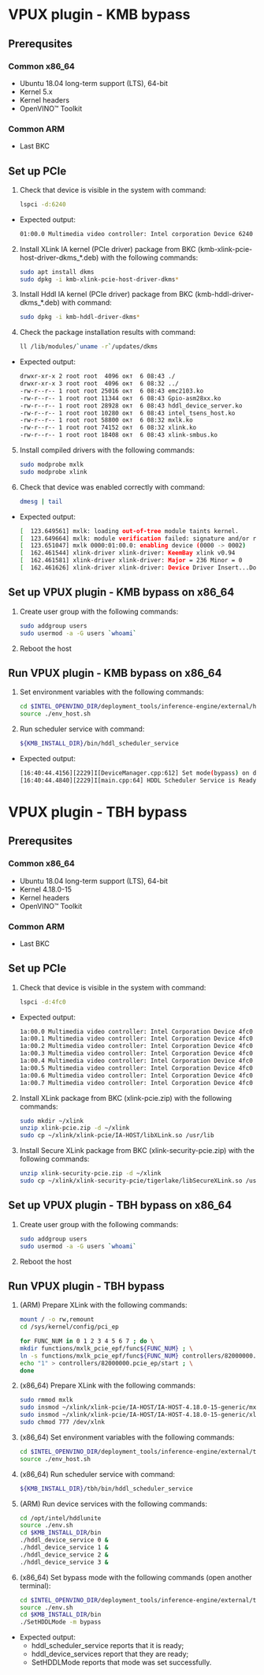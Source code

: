# VPUX plugin - KMB bypass

## Prerequsites

### Common x86_64

* Ubuntu 18.04 long-term support (LTS), 64-bit
* Kernel 5.x
* Kernel headers
* OpenVINO™ Toolkit

### Common ARM

* Last BKC

## Set up PCIe

1. Check that device is visible in the system with command:

    ```bash
    lspci -d:6240
    ```

* Expected output:

    ```bash
    01:00.0 Multimedia video controller: Intel corporation Device 6240
    ```

2. Install XLink IA kernel (PCIe driver) package from BKC (kmb-xlink-pcie-host-driver-dkms_*.deb) with the following commands:

    ```bash
    sudo apt install dkms
    sudo dpkg -i kmb-xlink-pcie-host-driver-dkms*
    ```

3. Install Hddl IA kernel (PCIe driver) package from BKC (kmb-hddl-driver-dkms_*.deb) with command:

    ```bash
    sudo dpkg -i kmb-hddl-driver-dkms*
    ```

4. Check the package installation results with command:

    ```bash
    ll /lib/modules/`uname -r`/updates/dkms
    ```

* Expected output:

    ```bash
    drwxr-xr-x 2 root root  4096 окт  6 08:43 ./
    drwxr-xr-x 3 root root  4096 окт  6 08:32 ../
    -rw-r--r-- 1 root root 25016 окт  6 08:43 emc2103.ko
    -rw-r--r-- 1 root root 11344 окт  6 08:43 Gpio-asm28xx.ko
    -rw-r--r-- 1 root root 28928 окт  6 08:43 hddl_device_server.ko
    -rw-r--r-- 1 root root 10280 окт  6 08:43 intel_tsens_host.ko
    -rw-r--r-- 1 root root 58800 окт  6 08:32 mxlk.ko
    -rw-r--r-- 1 root root 74152 окт  6 08:32 xlink.ko
    -rw-r--r-- 1 root root 18408 окт  6 08:43 xlink-smbus.ko
    ```

5. Install compiled drivers with the following commands:

    ```bash
    sudo modprobe mxlk
    sudo modprobe xlink
    ```

6. Check that device was enabled correctly with command:

    ```bash
    dmesg | tail
    ```

* Expected output:

    ```bash
    [  123.649561] mxlk: loading out-of-tree module taints kernel.
    [  123.649664] mxlk: module verification failed: signature and/or required key missing - tainting kernel
    [  123.651047] mxlk 0000:01:00.0: enabling device (0000 -> 0002)
    [  162.461544] xlink-driver xlink-driver: KeemBay xlink v0.94
    [  162.461581] xlink-driver xlink-driver: Major = 236 Minor = 0
    [  162.461626] xlink-driver xlink-driver: Device Driver Insert...Done!!!
    ```

## Set up VPUX plugin - KMB bypass on x86_64

1. Create user group with the following commands:

    ```bash
    sudo addgroup users
    sudo usermod -a -G users `whoami`
    ```

2. Reboot the host

## Run VPUX plugin - KMB bypass on x86_64

1. Set environment variables with the following commands:

    ```bash
    cd $INTEL_OPENVINO_DIR/deployment_tools/inference-engine/external/hddl_unite
    source ./env_host.sh
    ```

2. Run scheduler service with command:

    ```bash
    ${KMB_INSTALL_DIR}/bin/hddl_scheduler_service
    ```

* Expected output:

    ```bash
    [16:40:44.4156][2229]I[DeviceManager.cpp:612] Set mode(bypass) on device by config.
    [16:40:44.4840][2229]I[main.cpp:64] HDDL Scheduler Service is Ready!
    ```

# VPUX plugin - TBH bypass

## Prerequsites

### Common x86_64

* Ubuntu 18.04 long-term support (LTS), 64-bit
* Kernel 4.18.0-15
* Kernel headers
* OpenVINO™ Toolkit

### Common ARM

* Last BKC

## Set up PCIe

1. Check that device is visible in the system with command:

    ```bash
    lspci -d:4fc0
    ```

* Expected output:

    ```bash
    1a:00.0 Multimedia video controller: Intel Corporation Device 4fc0
    1a:00.1 Multimedia video controller: Intel Corporation Device 4fc0
    1a:00.2 Multimedia video controller: Intel Corporation Device 4fc0
    1a:00.3 Multimedia video controller: Intel Corporation Device 4fc0
    1a:00.4 Multimedia video controller: Intel Corporation Device 4fc0
    1a:00.5 Multimedia video controller: Intel Corporation Device 4fc0
    1a:00.6 Multimedia video controller: Intel Corporation Device 4fc0
    1a:00.7 Multimedia video controller: Intel Corporation Device 4fc0
    ```

2. Install XLink package from BKC (xlink-pcie.zip) with the following commands:

    ```bash
    sudo mkdir ~/xlink
    unzip xlink-pcie.zip -d ~/xlink
    sudo cp ~/xlink/xlink-pcie/IA-HOST/libXLink.so /usr/lib
    ```

3. Install Secure XLink package from BKC (xlink-security-pcie.zip) with the following commands:

    ```bash
    unzip xlink-security-pcie.zip -d ~/xlink
    sudo cp ~/xlink/xlink-security-pcie/tigerlake/libSecureXLink.so /usr/lib
    ```

## Set up VPUX plugin - TBH bypass on x86_64

1. Create user group with the following commands:

    ```bash
    sudo addgroup users
    sudo usermod -a -G users `whoami`
    ```

2. Reboot the host

## Run VPUX plugin - TBH bypass

1. (ARM) Prepare XLink with the following commands:

    ```bash
    mount / -o rw,remount
    cd /sys/kernel/config/pci_ep

    for FUNC_NUM in 0 1 2 3 4 5 6 7 ; do \
    mkdir functions/mxlk_pcie_epf/func${FUNC_NUM} ; \
    ln -s functions/mxlk_pcie_epf/func${FUNC_NUM} controllers/82000000.pcie_ep/ ; \
    echo "1" > controllers/82000000.pcie_ep/start ; \
    done
    ```

2. (x86_64) Prepare XLink with the following commands:

    ```bash
    sudo rmmod mxlk
    sudo insmod ~/xlink/xlink-pcie/IA-HOST/IA-HOST-4.18.0-15-generic/mxlk.ko
    sudo insmod ~/xlink/xlink-pcie/IA-HOST/IA-HOST-4.18.0-15-generic/xlink.ko
    sudo chmod 777 /dev/xlnk
    ```

3. (x86_64) Set environment variables with the following commands:

    ```bash
    cd $INTEL_OPENVINO_DIR/deployment_tools/inference-engine/external/tbh/hddl_unite
    source ./env_host.sh
    ```

4. (x86_64) Run scheduler service with command:

    ```bash
    ${KMB_INSTALL_DIR}/tbh/bin/hddl_scheduler_service
    ```

5. (ARM) Run device services with the following commands:

    ```bash
    cd /opt/intel/hddlunite
    source ./env.sh
    cd $KMB_INSTALL_DIR/bin
    ./hddl_device_service 0 &
    ./hddl_device_service 1 &
    ./hddl_device_service 2 &
    ./hddl_device_service 3 &
    ```

6. (x86_64) Set bypass mode with the following commands (open another terminal):

    ```bash
    cd $INTEL_OPENVINO_DIR/deployment_tools/inference-engine/external/tbh/hddl_unite
    source ./env.sh
    cd $KMB_INSTALL_DIR/bin
    ./SetHDDLMode -m bypass
    ```

* Expected output:
    - hddl_scheduler_service reports that it is ready;
    - hddl_device_services report that they are ready;
    - SetHDDLMode reports that mode was set successfully.

